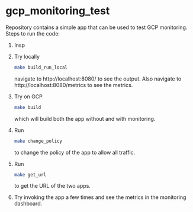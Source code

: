 # gcp_monitoring_test

Repository contains a simple app that can be used to test GCP monitoring.
Steps to run the code:

1. Insp

1. Try locally
    
    ```bash
    make build_run_local
    ```
    
    navigate to http://localhost:8080/ to see the output.
    Also navigate to http://localhost:8080/metrics to see the metrics.

2. Try on GCP

    ```bash
    make build
    ```
    
    which will build both the app without and with monitoring.

4. Run

    ```bash
    make change_policy
    ```

    to change the policy of the app to allow all traffic.

5. Run

    ```bash
    make get_url
    ```

    to get the URL of the two apps.

6. Try invoking the app a few times and see the metrics in the monitoring dashboard.
